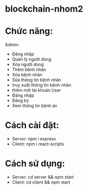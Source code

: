 ﻿# blockchain-nhom2
# Chức năng:
Admin:
+ Đăng nhập
+ Quản lý người dùng
+ Xóa người dùng
+ Thêm bệnh nhân
+ Xóa bệnh nhân
+ Sửa thông tin bệnh nhân
+ truy xuất thông tin bệnh nhân
+ thêm mới tài khoản
User
+ Đăng nhập
+ Đăng ký
+ Xem thông tin bệnh án
# Cách cài đặt:
+ Server: npm i express
+ Client: npm i react-scripts
# Cách sử dụng:
+ Server: cd server && npm start
+ Client: cd client && npm start
